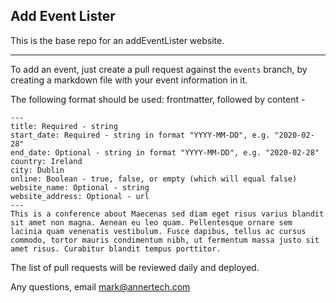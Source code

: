 ## Add Event Lister

This is the base repo for an addEventLister website.

---

To add an event, just create a pull request against the `events` branch, by creating a markdown file with your event information in it.

The following format should be used: frontmatter, followed by content -

```
---
title: Required - string
start_date: Required - string in format "YYYY-MM-DD", e.g. "2020-02-28"
end_date: Optional - string in format "YYYY-MM-DD", e.g. "2020-02-28"
country: Ireland
city: Dublin
online: Boolean - true, false, or empty (which will equal false)
website_name: Optional - string
website_address: Optional - url
---
This is a conference about Maecenas sed diam eget risus varius blandit sit amet non magna. Aenean eu leo quam. Pellentesque ornare sem lacinia quam venenatis vestibulum. Fusce dapibus, tellus ac cursus commodo, tortor mauris condimentum nibh, ut fermentum massa justo sit amet risus. Curabitur blandit tempus porttitor.

```

The list of pull requests will be reviewed daily and deployed.

Any questions, email mark@annertech.com